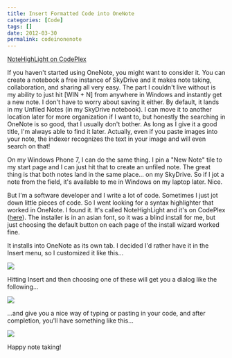```yaml
---
title: Insert Formatted Code into OneNote
categories: [Code]
tags: []
date: 2012-03-30
permalink: codeinonenote
---
```


[NoteHighLight on CodePlex](http://bit.ly/notehighlight)

If you haven&#39;t started using OneNote, you might want to consider it. You can create a notebook a free instance of SkyDrive and it makes note taking, collaboration, and sharing all very easy. The part I couldn&#39;t live without is my ability to just hit [WIN + N] from anywhere in Windows and instantly get a new note. I don&#39;t have to worry about saving it either. By default, it lands in my Unfiled Notes (in my SkyDrive notebook). I can move it to another location later for more organization if I want to, but honestly the searching in OneNote is so good, that I usually don&#39;t bother. As long as I give it a good title, I&#39;m always able to find it later. Actually, even if you paste images into your note, the indexer recognizes the text in your image and will even search on that!


On my Windows Phone 7, I can do the same thing. I pin a "New Note" tile to my start page and I can just hit that to create an unfiled note. The great thing is that both notes land in the same place... on my SkyDrive. So if I jot a note from the field, it&#39;s available to me in Windows on my laptop later. Nice.

But I&#39;m a software developer and I write a lot of code. Sometimes I just jot down little pieces of code. So I went looking for a syntax highlighter that worked in OneNote. I found it. It&#39;s called NoteHighLight and it&#39;s on CodePlex ([here](http://bit.ly/notehighlight)). The installer is in an asian font, so it was a blind install for me, but just choosing the default button on each page of the install wizard worked fine.

It installs into OneNote as its own tab. I decided I&#39;d rather have it in the Insert menu, so I customized it like this...

![](/files/codeinonenote_01.png)

Hitting Insert and then choosing one of these will get you a dialog like the following...

![](/files/codeinonenote_02.png)

...and give you a nice way of typing or pasting in your code, and after completion, you&#39;ll have something like this...

![](/files/codeinonenote_03.png)

Happy note taking!